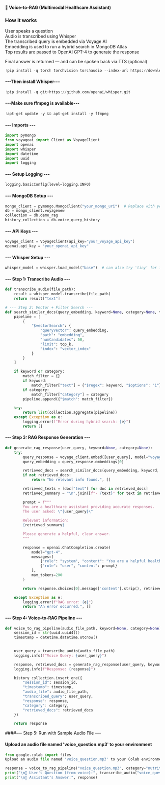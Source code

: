 #### 🧠 Voice-to-RAG (Multimodal Healthcare Assistant) 

### How it works
User speaks a question <br>
Audio is transcribed using Whisper <br>
The transcribed query is embedded via Voyage AI <br>
Embedding is used to run a hybrid search in MongoDB Atlas <br>
Top results are passed to OpenAI GPT-4 to generate the response <br>

Final answer is returned — and can be spoken back via TTS (optional)

``` python
!pip install -q torch torchvision torchaudio --index-url https://download.pytorch.org/whl/cpu
```
#### ---Then install Whisper---
``` python
!pip install -q git+https://github.com/openai/whisper.git
```
#### ---Make sure ffmpeg is available---
``` python
!apt-get update -y && apt-get install -y ffmpeg
```

#### --- Imports ---
``` python
import pymongo
from voyageai import Client as VoyageClient
import openai
import whisper
import datetime
import uuid
import logging
```

#### --- Setup Logging ---
``` python
logging.basicConfig(level=logging.INFO)
```

#### --- MongoDB Setup ---
``` python
mongo_client = pymongo.MongoClient("your_mongo_uri")  # Replace with your URI
db = mongo_client.voyagenew
collection = db.demo_rag
history_collection = db.voice_query_history
```
#### --- API Keys ---
``` python
voyage_client = VoyageClient(api_key="your_voyage_api_key")
openai.api_key = "your_openai_api_key"
```

#### --- Whisper Setup ---
``` python
whisper_model = whisper.load_model("base")  # can also try 'tiny' for faster inference
```
#### --- Step 1: Transcribe Audio ---
``` python
def transcribe_audio(file_path):
    result = whisper_model.transcribe(file_path)
    return result["text"]

# --- Step 2: Vector + Filter Search ---
def search_similar_docs(query_embedding, keyword=None, category=None, top_k=3):
    pipeline = [
        {
            "$vectorSearch": {
                "queryVector": query_embedding,
                "path": "embedding",
                "numCandidates": 50,
                "limit": top_k,
                "index": "vector_index"
            }
        }
    ]

    if keyword or category:
        match_filter = {}
        if keyword:
            match_filter["text"] = {"$regex": keyword, "$options": "i"}
        if category:
            match_filter["category"] = category
        pipeline.append({"$match": match_filter})

    try:
        return list(collection.aggregate(pipeline))
    except Exception as e:
        logging.error(f"Error during hybrid search: {e}")
        return []
```

#### --- Step 3: RAG Response Generation ---
``` python
def generate_rag_response(user_query, keyword=None, category=None):
    try:
        query_response = voyage_client.embed([user_query], model="voyage-lite-02-instruct")
        query_embedding = query_response.embeddings[0]

        retrieved_docs = search_similar_docs(query_embedding, keyword, category)
        if not retrieved_docs:
            return "No relevant info found.", []

        retrieved_texts = [doc["text"] for doc in retrieved_docs]
        retrieved_summary = "\n".join([f"- {text}" for text in retrieved_texts])

        prompt = f"""
        You are a healthcare assistant providing accurate responses.
        The user asked: \"{user_query}\"
        
        Relevant information:
        {retrieved_summary}

        Please generate a helpful, clear answer.
        """

        response = openai.ChatCompletion.create(
            model="gpt-4",
            messages=[
                {"role": "system", "content": "You are a helpful healthcare assistant."},
                {"role": "user", "content": prompt}
            ],
            max_tokens=200
        )

        return response.choices[0].message['content'].strip(), retrieved_docs

    except Exception as e:
        logging.error(f"RAG error: {e}")
        return "An error occurred.", []
```

#### --- Step 4: Voice-to-RAG Pipeline ---
``` python
def voice_to_rag_pipeline(audio_file_path, keyword=None, category=None):
    session_id = str(uuid.uuid4())
    timestamp = datetime.datetime.utcnow()
    

    user_query = transcribe_audio(audio_file_path)
    logging.info(f"Voice Query: {user_query}")

    response, retrieved_docs = generate_rag_response(user_query, keyword, category)
    logging.info(f"Response: {response}")

    history_collection.insert_one({
        "session_id": session_id,
        "timestamp": timestamp,
        "audio_file": audio_file_path,
        "transcribed_query": user_query,
        "response": response,
        "category": category,
        "retrieved_docs": retrieved_docs
    })

    return response
```

####--- Step 5: Run with Sample Audio File ---
#### Upload an audio file named 'voice_question.mp3' to your environment 
``` python
from google.colab import files
Upload an audio file named 'voice_question.mp3' to your Colab environment

response = voice_to_rag_pipeline("voice_question.mp3", category="nutrition")
print("\n🎤 User's Question (from voice):", transcribe_audio("voice_question.mp3"))
print("\n💬 Assistant's Answer:", response)
```

